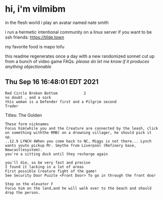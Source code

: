 # hi, i'm vilmibm

in the flesh world i play an avatar named nate smith

i run a hermetic intentional community on a linux server if you want to be ssh friends: https://tilde.town

my favorite food is mapo tofu

this readme regenerates once a day with a new randomized sonnet cut up from a bunch of video game FAQs.
_please do let me know if it produces anything objectionable_

## Thu Sep 16 16:48:01 EDT 2021

    Red Circle Broken Bottom 			2
    no doubt , and a sock
    this woman is a Defender first and a Pilgrim second
    Trader Titles: The Golden
    
    These form nicknames
    Focus him(while you and the Creature are connected by the leash, click on something withthe RMB) on a drowning villager, he should pick it up.
    ..12.9 LYNCH 4When you come back to NC, Miggs is not there... Lynch wants youto pickup Mr. Smythe from Liverpool (Refinery base, Newcastlesystem).
    you're a sitting duck until they recharge again
    
    you'll die, so be very fast and precise
    I found it lacking in a lot of areas
    First possible Creature fight of the game!
    See Security Door Puzzle <Front Door> To go in through the front door
    
    Step on the elevator F
    Focus him on the land,and he will walk over to the beach and should drop the person.
